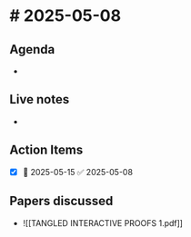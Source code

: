 # # 2025-05-08 


## Agenda
- 

## Live notes
- 

## Action Items
- [x] 📅 2025-05-15 ✅ 2025-05-08

## Papers discussed
- ![[TANGLED INTERACTIVE PROOFS 1.pdf]]
